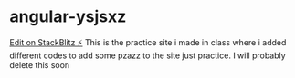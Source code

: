 # angular-ysjsxz

[Edit on StackBlitz ⚡️](https://stackblitz.com/edit/angular-ysjsxz)
This is the practice site i made in class where i added different codes to add some pzazz to the site just practice. 
I will probably delete this soon
